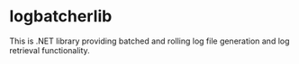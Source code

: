 # logbatcherlib
This is .NET library providing batched and rolling log file generation and log retrieval functionality.
